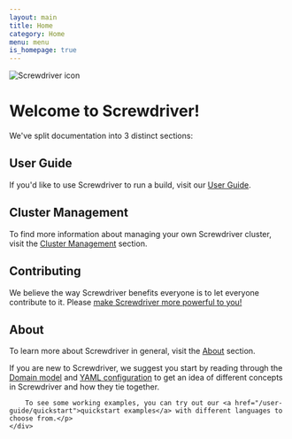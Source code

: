 ```yaml
---
layout: main
title: Home
category: Home
menu: menu
is_homepage: true
---
```

<div class="top">
    <img src="/assets/Screwdriver_Icon_Full@1x.png" alt="Screwdriver icon">
    <h1>Welcome to Screwdriver!</h1>
    <p>We've split documentation into 3 distinct sections:</p>
</div>

<div class="row">
    <div class="col-xs-6 col-md-4 ug">
        <h2>User Guide</h2>
        <p>If you'd like to use Screwdriver to run a build, visit our <a href="/user-guide/quickstart">User Guide</a>.</p>
    </div>
    <div class="col-xs-6 col-md-4 cm">
        <h2>Cluster Management</h2>
        <p>To find more information about managing your own Screwdriver cluster,
        visit the <a href="/cluster-management">Cluster Management</a> section.</p>
    </div>
    <div class="col-xs-6 col-md-4 cm">
        <h2>Contributing</h2>
        <p>
            We believe the way Screwdriver benefits everyone is to let everyone contribute to 
            it. Please <a href="/contributing">make Screwdriver more 
            powerful to you!</a>
        </p>
    </div>
    <div class="col-xs-6 col-md-4 about">
        <h2>About</h2>
        <p>To learn more about Screwdriver in general, visit the <a href="/about">About</a> section.</p>
    </div>
</div>

<div class="row">
    <div class="col-xs-12 extra">
        <p>If you are new to Screwdriver, we suggest you start by reading through the <a href="/about/appendix/domain">Domain model</a> and <a href="/user-guide/configuration">YAML configuration</a> to get an idea of different concepts in Screwdriver and how they tie together.

        To see some working examples, you can try out our <a href="/user-guide/quickstart">quickstart examples</a> with different languages to choose from.</p>
    </div>
</div>
